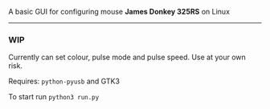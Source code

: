 A basic GUI for configuring mouse **James Donkey 325RS** on Linux
___
### WIP

Currently can set colour, pulse mode and pulse speed. Use at your own risk.


Requires: `python-pyusb` and GTK3

To start run `python3 run.py`
